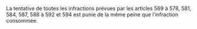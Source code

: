 La tentative de toutes les infractions prévues par les articles 569 à 578, 581, 584, 587, 588 à 592 et 594 est punie de la même peine que l’infraction consommée.